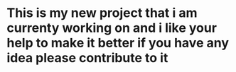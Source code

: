 # This is my new project that i am currenty working on and i like your help to make it better if you have any idea please contribute to it
